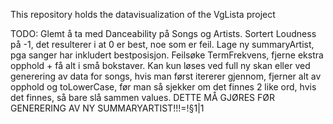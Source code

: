 This repository holds the datavisualization of the VgLista project


TODO:
Glemt å ta med Danceability på Songs og Artists.
Sortert Loudness på -1, det resulterer i at 0 er best, noe som er feil.
Lage ny summaryArtist, pga sanger har inkludert bestposisjon.
Feilsøke TermFrekvens, fjerne ekstra opphold + få alt i små bokstaver.
Kan kun løses ved full ny skan eller ved generering av data for songs, hvis man først itererer gjennom, fjerner alt av opphold og toLowerCase, før man så sjekker om det finnes 2 like ord, hvis det finnes, så bare slå sammen values. DETTE MÅ GJØRES FØR GENERERING AV NY SUMMARYARTIST!!!=!§1|1

